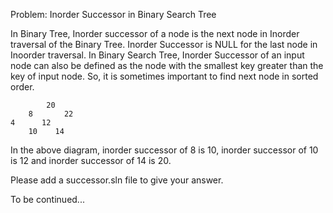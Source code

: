 Problem: Inorder Successor in Binary Search Tree

In Binary Tree, Inorder successor of a node is the next node in Inorder traversal of the Binary Tree. Inorder Successor is NULL for the last node in Inoorder traversal.  In Binary Search Tree, Inorder Successor of an input node can also be defined as the node with the smallest key greater than the key of input node. So, it is sometimes important to find next node in sorted order.

            20
        8       22
    4      12
        10    14
In the above diagram, inorder successor of 8 is 10, inorder successor of 10 is 12 and inorder successor of 14 is 20.

Please add a successor.sln file to give your answer.

To be continued...
